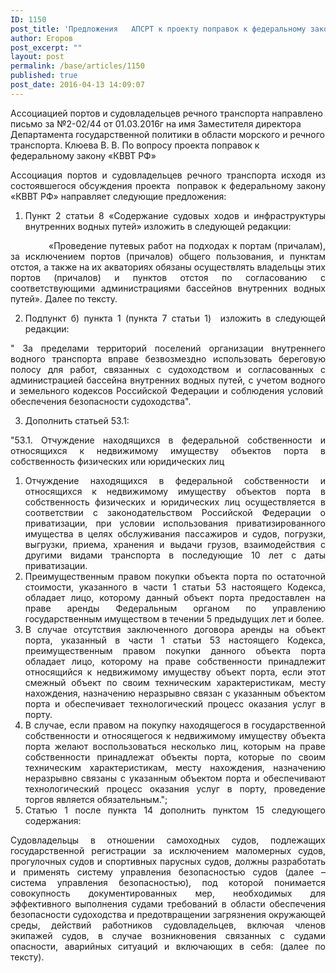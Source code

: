 ```yaml
---
ID: 1150
post_title: 'Предложения   АПСРТ к проекту поправок к федеральному закону «КВВТ РФ»'
author: Егоров
post_excerpt: ""
layout: post
permalink: /base/articles/1150
published: true
post_date: 2016-04-13 14:09:07
---
```

Ассоциацией портов и судовладельцев речного транспорта направлено письмо за №2-02/44 от 01.03.2016г на имя Заместителя директора Департамента государственной политики в области морского и речного транспорта. Клюева В. В. По вопросу проекта поправок к федеральному закону «КВВТ РФ»
<p style="text-align: justify;">Ассоциация портов и судовладельцев речного транспорта исходя из состоявшегося обсуждения проекта  поправок к федеральному закону «КВВТ РФ» направляет следующие предложения:</p>
<ol style="text-align: justify;">
	<li>Пункт 2 статьи 8 «Содержание судовых ходов и инфраструктуры внутренних водных путей» изложить в следующей редакции:</li>
</ol>
<p style="text-align: justify;">             «Проведение путевых работ на подходах к портам (причалам), за исключением портов (причалов) общего пользования, и пунктам отстоя, а также на их акваториях обязаны осуществлять владельцы этих портов (причалов) и пунктов отстоя по согласованию с соответствующими администрациями бассейнов внутренних водных путей». Далее по тексту.</p>
<ol style="text-align: justify;" start="2">
	<li>Подпункт б) пункта 1 (пункта 7 статьи 1)  изложить в следующей редакции:</li>
</ol>
<p style="text-align: justify;">" За пределами территорий поселений организации внутреннего водного транспорта вправе безвозмездно использовать береговую полосу для работ, связанных с судоходством и согласованных с администрацией бассейна внутренних водных путей, с учетом водного и земельного кодексов Российской Федерации и соблюдения условий  обеспечения безопасности судоходства".</p>
<ol style="text-align: justify;" start="3">
	<li>Дополнить статьей 53.1:</li>
</ol>
<p style="text-align: justify;">"53.1. Отчуждение находящихся в федеральной собственности и относящихся к недвижимому имуществу объектов порта в собственность физических или юридических лиц</p>
<ol style="text-align: justify;">
	<li>Отчуждение находящихся в федеральной собственности и относящихся к недвижимому имуществу объектов порта в собственность физических и юридических лиц осуществляется в соответствии с законодательством Российской Федерации о приватизации, при условии использования приватизированного имущества в целях обслуживания пассажиров и судов, погрузки, выгрузки, приема, хранения и выдачи грузов, взаимодействия с другими видами транспорта в последующие 10 лет с даты приватизации.</li>
	<li>Преимущественным правом покупки объекта порта по остаточной стоимости, указанного в части 1 статьи 53 настоящего Кодекса, обладает лицо, которому данный объект порта предоставлен на праве аренды Федеральным органом по управлению государственным имуществом в течении 5 предыдущих лет и более.</li>
	<li>В случае отсутствия заключенного договора аренды на объект порта, указанный в части 1 статьи 53 настоящего Кодекса, преимущественным правом покупки данного объекта порта обладает лицо, которому на праве собственности принадлежит относящийся к недвижимому имуществу объект порта, если этот смежный объект по своим техническим характеристикам, месту нахождения, назначению неразрывно связан с указанным объектом порта и обеспечивает технологический процесс оказания услуг в порту.</li>
	<li>В случае, если правом на покупку находящегося в государственной собственности и относящегося к недвижимому имуществу объекта порта желают воспользоваться несколько лиц, которым на праве собственности принадлежат объекты порта, которые по своим техническим характеристикам, месту нахождения, назначению неразрывно связаны с указанным объектом порта и обеспечивают технологический процесс оказания услуг в порту, проведение торгов является обязательным.";</li>
	<li>Статью 1 после пункта 14 дополнить пунктом 15 следующего содержания:</li>
</ol>
<p style="text-align: justify;">Судовладельцы в отношении самоходных судов, подлежащих государственной регистрации за исключением маломерных судов, прогулочных судов и спортивных парусных судов, должны разработать и применять систему управления безопасностью судов (далее – система управления безопасностью), под которой понимается совокупность документированных мер, необходимых для эффективного выполнения судами требований в области обеспечения безопасности судоходства и предотвращении загрязнения окружающей среды, действий работников судовладельцев, включая членов экипажей судов, в случае возникновения связанных с судами опасности, аварийных ситуаций и включающих в себя: (далее по тексту).</p>